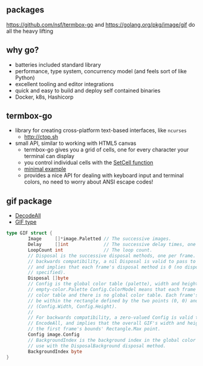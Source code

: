 packages
--------

https://github.com/nsf/termbox-go and https://golang.org/pkg/image/gif do all the heavy lifting

why go?
-------
- batteries included standard library
- performance, type system, concurrency model (and feels sort of like Python)
- excellent tooling and editor integrations
- quick and easy to build and deploy self contained binaries
- Docker, k8s, Hashicorp

termbox-go
----------
* library for creating cross-platform text-based interfaces, like `ncurses`
  - http://ctop.sh
* small API, similar to working with HTML5 canvas
  - termbox-go gives you a grid of cells, one for every character your terminal can display
  - you control individual cells with the [SetCell function](http://godoc.org/github.com/nsf/termbox-go#SetCell)
  - [minimal example](https://github.com/nsf/termbox-go/blob/master/_demos/random_output.go)
  - provides a nice API for dealing with keyboard input and terminal colors, no need to worry about ANSI escape codes!

gif package
-----------
* [DecodeAll](https://golang.org/pkg/image/gif/#DecodeAll)
* [GIF type](https://golang.org/pkg/image/gif/#GIF)

```go
type GIF struct {
        Image     []*image.Paletted // The successive images.
        Delay     []int             // The successive delay times, one per frame, in 100ths of a second.
        LoopCount int               // The loop count.
        // Disposal is the successive disposal methods, one per frame. For
        // backwards compatibility, a nil Disposal is valid to pass to EncodeAll,
        // and implies that each frame's disposal method is 0 (no disposal
        // specified).
        Disposal []byte
        // Config is the global color table (palette), width and height. A nil or
        // empty-color.Palette Config.ColorModel means that each frame has its own
        // color table and there is no global color table. Each frame's bounds must
        // be within the rectangle defined by the two points (0, 0) and
        // (Config.Width, Config.Height).
        //
        // For backwards compatibility, a zero-valued Config is valid to pass to
        // EncodeAll, and implies that the overall GIF's width and height equals
        // the first frame's bounds' Rectangle.Max point.
        Config image.Config
        // BackgroundIndex is the background index in the global color table, for
        // use with the DisposalBackground disposal method.
        BackgroundIndex byte
}
```
